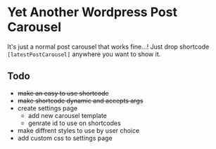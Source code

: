 # Yet Another Wordpress Post Carousel

It's just a normal post carousel that works fine...! Just drop shortcode `[latestPostCarousel]` anywhere you want to show it.

## Todo

- ~~make an easy to use shortcode~~
- ~~make shortcode dynamic and accepts args~~
- create settings page
  - add new carousel template
  - genrate id to use on shortcodes
- make diffrent styles to use by user choice
- add custom css to settings page
